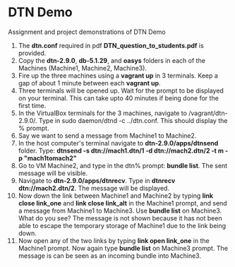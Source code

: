 # DTN Demo
Assignment and project demonstrations of DTN Demo

1. The **dtn.conf** required in pdf **DTN_question_to_students.pdf** is provided.
2. Copy the **dtn-2.9.0**, **db-5.1.29**, and **oasys** folders in each of the Machines (Machine1, Machine2, Machine3).
3. Fire up the three machines using a **vagrant up** in 3 terminals. Keep a gap of about 1 minute between each **vagrant up**.
4. Three terminals will be opened up. Wait for the prompt to be displayed on your terminal. This can take upto 40 minutes if being done for the first time.
5. In the VirtualBox terminals for the 3 machines, navigate to /vagrant/dtn-2.9.0/. Type in sudo daemon/dtnd -c ../dtn.conf. This should display the % prompt. 
6. Say we want to send a message from Machine1 to Machine2.
7. In the host computer's terminal navigate to **dtn-2.9.0/apps/dtnsend** folder. Type: **dtnsend -s dtn://mach1.dtn/1 -d dtn://mach2.dtn/2 -t m -p "mach1tomach2"**
8. Go to VM Machine2, and type in the dtn% prompt: **bundle list**. The sent message will be visible.
9. Navigate to **dtn-2.9.0/apps/dtnrecv**. Type in **dtnrecv dtn://mach2.dtn/2**. The message will be displayed.
10. Now down the link between Machine1 and Machine2 by typing **link close link_one** and **link close link_alt** in the Machine1 prompt, and send a message from Machine1 to Machine3. Use **bundle list** on Machine3. What do you see? The message is not shown because it has not been able to escape the temporary storage of Machine1 due to the link being down.
11. Now open any of the two links by typing **link open link_one** in the Machine1 prompt. Now again type **bundle list** on Machine3 prompt. The message is can be seen as an incoming bundle into Machine3.
